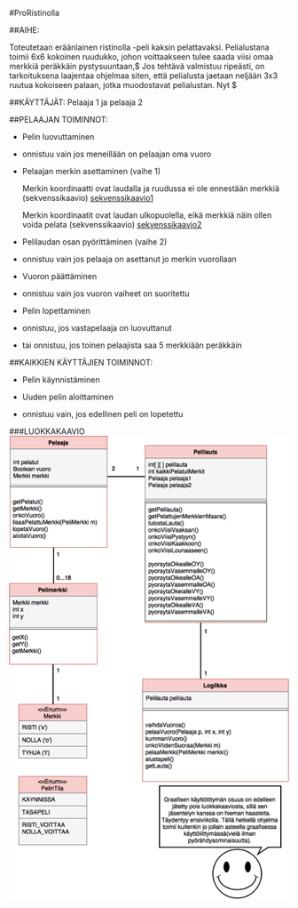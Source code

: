 #ProRistinolla


##AIHE:

Toteutetaan eräänlainen ristinolla -peli kaksin pelattavaksi. Pelialustana toimii 6x6 kokoinen ruudukko, johon voittaakseen tulee saada viisi omaa merkkiä peräkkäin pystysuuntaan,$
        Jos tehtävä valmistuu ripeästi, on tarkoituksena laajentaa ohjelmaa siten, että pelialusta jaetaan neljään 3x3 ruutua kokoiseen palaan, jotka muodostavat pelialustan. Nyt $

##KÄYTTÄJÄT:    Pelaaja 1 ja pelaaja 2

##PELAAJAN TOIMINNOT:

- Pelin luovuttaminen

 - onnistuu vain jos meneillään on pelaajan oma vuoro

- Pelaajan merkin asettaminen (vaihe 1)

   Merkin koordinaatti ovat laudalla ja ruudussa ei ole ennestään merkkiä (sekvenssikaavio)	
[sekvenssikaavio1](merkinPelaaminen1.jpg)

   Merkin koordinaatit ovat laudan ulkopuolella, eikä merkkiä näin ollen voida pelata (sekvenssikaavio)
[sekvenssikaavio2](merkinPelaaminen2.jpg)

- Pelilaudan osan pyörittäminen (vaihe 2)

 - onnistuu vain jos pelaaja on asettanut jo merkin vuorollaan

- Vuoron päättäminen

 - onnistuu vain jos vuoron vaiheet on suoritettu

- Pelin lopettaminen

 - onnistuu, jos vastapelaaja on luovuttanut

 - tai onnistuu, jos toinen pelaajista saa 5 merkkiään peräkkäin


##KAIKKIEN KÄYTTÄJIEN TOIMINNOT:

- Pelin käynnistäminen

- Uuden pelin aloittaminen

 - onnistuu vain, jos edellinen peli on lopetettu


###LUOKKAKAAVIO
![Luokkakaavio](Luokkakaavio.png)
